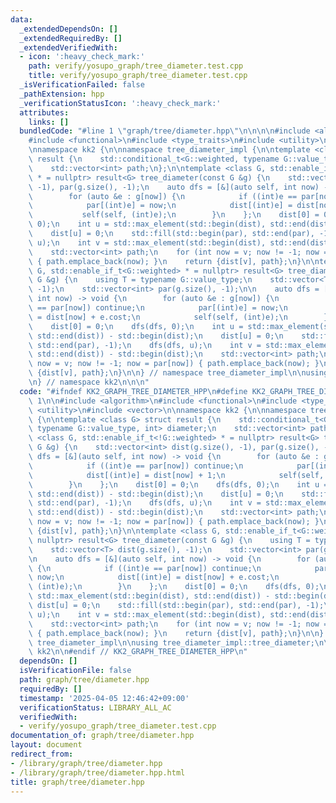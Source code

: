 ```yaml
---
data:
  _extendedDependsOn: []
  _extendedRequiredBy: []
  _extendedVerifiedWith:
  - icon: ':heavy_check_mark:'
    path: verify/yosupo_graph/tree_diameter.test.cpp
    title: verify/yosupo_graph/tree_diameter.test.cpp
  _isVerificationFailed: false
  _pathExtension: hpp
  _verificationStatusIcon: ':heavy_check_mark:'
  attributes:
    links: []
  bundledCode: "#line 1 \"graph/tree/diameter.hpp\"\n\n\n\n#include <algorithm>\n\
    #include <functional>\n#include <type_traits>\n#include <utility>\n#include <vector>\n\
    \nnamespace kk2 {\n\nnamespace tree_diameter_impl {\n\ntemplate <class G> struct\
    \ result {\n    std::conditional_t<G::weighted, typename G::value_type, int> diameter;\n\
    \    std::vector<int> path;\n};\n\ntemplate <class G, std::enable_if_t<!G::weighted>\
    \ * = nullptr> result<G> tree_diameter(const G &g) {\n    std::vector<int> dist(g.size(),\
    \ -1), par(g.size(), -1);\n    auto dfs = [&](auto self, int now) -> void {\n\
    \        for (auto &e : g[now]) {\n            if ((int)e == par[now]) continue;\n\
    \            par[(int)e] = now;\n            dist[(int)e] = dist[now] + 1;\n \
    \           self(self, (int)e);\n        }\n    };\n    dist[0] = 0;\n    dfs(dfs,\
    \ 0);\n    int u = std::max_element(std::begin(dist), std::end(dist)) - std::begin(dist);\n\
    \    dist[u] = 0;\n    std::fill(std::begin(par), std::end(par), -1);\n    dfs(dfs,\
    \ u);\n    int v = std::max_element(std::begin(dist), std::end(dist)) - std::begin(dist);\n\
    \    std::vector<int> path;\n    for (int now = v; now != -1; now = par[now])\
    \ { path.emplace_back(now); }\n    return {dist[v], path};\n}\n\ntemplate <class\
    \ G, std::enable_if_t<G::weighted> * = nullptr> result<G> tree_diameter(const\
    \ G &g) {\n    using T = typename G::value_type;\n    std::vector<T> dist(g.size(),\
    \ -1);\n    std::vector<int> par(g.size(), -1);\n\n    auto dfs = [&](auto self,\
    \ int now) -> void {\n        for (auto &e : g[now]) {\n            if ((int)e\
    \ == par[now]) continue;\n            par[(int)e] = now;\n            dist[(int)e]\
    \ = dist[now] + e.cost;\n            self(self, (int)e);\n        }\n    };\n\
    \    dist[0] = 0;\n    dfs(dfs, 0);\n    int u = std::max_element(std::begin(dist),\
    \ std::end(dist)) - std::begin(dist);\n    dist[u] = 0;\n    std::fill(std::begin(par),\
    \ std::end(par), -1);\n    dfs(dfs, u);\n    int v = std::max_element(std::begin(dist),\
    \ std::end(dist)) - std::begin(dist);\n    std::vector<int> path;\n    for (int\
    \ now = v; now != -1; now = par[now]) { path.emplace_back(now); }\n    return\
    \ {dist[v], path};\n}\n\n} // namespace tree_diameter_impl\n\nusing tree_diameter_impl::tree_diameter;\n\
    \n} // namespace kk2\n\n\n"
  code: "#ifndef KK2_GRAPH_TREE_DIAMETER_HPP\n#define KK2_GRAPH_TREE_DIAMETER_HPP\
    \ 1\n\n#include <algorithm>\n#include <functional>\n#include <type_traits>\n#include\
    \ <utility>\n#include <vector>\n\nnamespace kk2 {\n\nnamespace tree_diameter_impl\
    \ {\n\ntemplate <class G> struct result {\n    std::conditional_t<G::weighted,\
    \ typename G::value_type, int> diameter;\n    std::vector<int> path;\n};\n\ntemplate\
    \ <class G, std::enable_if_t<!G::weighted> * = nullptr> result<G> tree_diameter(const\
    \ G &g) {\n    std::vector<int> dist(g.size(), -1), par(g.size(), -1);\n    auto\
    \ dfs = [&](auto self, int now) -> void {\n        for (auto &e : g[now]) {\n\
    \            if ((int)e == par[now]) continue;\n            par[(int)e] = now;\n\
    \            dist[(int)e] = dist[now] + 1;\n            self(self, (int)e);\n\
    \        }\n    };\n    dist[0] = 0;\n    dfs(dfs, 0);\n    int u = std::max_element(std::begin(dist),\
    \ std::end(dist)) - std::begin(dist);\n    dist[u] = 0;\n    std::fill(std::begin(par),\
    \ std::end(par), -1);\n    dfs(dfs, u);\n    int v = std::max_element(std::begin(dist),\
    \ std::end(dist)) - std::begin(dist);\n    std::vector<int> path;\n    for (int\
    \ now = v; now != -1; now = par[now]) { path.emplace_back(now); }\n    return\
    \ {dist[v], path};\n}\n\ntemplate <class G, std::enable_if_t<G::weighted> * =\
    \ nullptr> result<G> tree_diameter(const G &g) {\n    using T = typename G::value_type;\n\
    \    std::vector<T> dist(g.size(), -1);\n    std::vector<int> par(g.size(), -1);\n\
    \n    auto dfs = [&](auto self, int now) -> void {\n        for (auto &e : g[now])\
    \ {\n            if ((int)e == par[now]) continue;\n            par[(int)e] =\
    \ now;\n            dist[(int)e] = dist[now] + e.cost;\n            self(self,\
    \ (int)e);\n        }\n    };\n    dist[0] = 0;\n    dfs(dfs, 0);\n    int u =\
    \ std::max_element(std::begin(dist), std::end(dist)) - std::begin(dist);\n   \
    \ dist[u] = 0;\n    std::fill(std::begin(par), std::end(par), -1);\n    dfs(dfs,\
    \ u);\n    int v = std::max_element(std::begin(dist), std::end(dist)) - std::begin(dist);\n\
    \    std::vector<int> path;\n    for (int now = v; now != -1; now = par[now])\
    \ { path.emplace_back(now); }\n    return {dist[v], path};\n}\n\n} // namespace\
    \ tree_diameter_impl\n\nusing tree_diameter_impl::tree_diameter;\n\n} // namespace\
    \ kk2\n\n#endif // KK2_GRAPH_TREE_DIAMETER_HPP\n"
  dependsOn: []
  isVerificationFile: false
  path: graph/tree/diameter.hpp
  requiredBy: []
  timestamp: '2025-04-05 12:46:42+09:00'
  verificationStatus: LIBRARY_ALL_AC
  verifiedWith:
  - verify/yosupo_graph/tree_diameter.test.cpp
documentation_of: graph/tree/diameter.hpp
layout: document
redirect_from:
- /library/graph/tree/diameter.hpp
- /library/graph/tree/diameter.hpp.html
title: graph/tree/diameter.hpp
---
```

